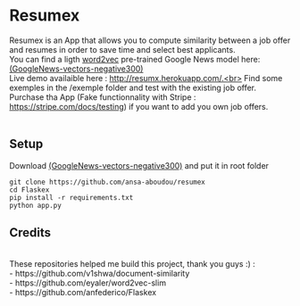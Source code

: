 # Resumex
Resumex is an App that allows you to compute similarity between a job offer and resumes in order to save time and select best applicants.<br>
You can find a ligth [word2vec](https://code.google.com/archive/p/word2vec/) pre-trained Google News model here: [(GoogleNews-vectors-negative300)](https://drive.google.com/file/d/0B7XkCwpI5KDYNlNUTTlSS21pQmM)<br>
Live demo availaible here : http://resumx.herokuapp.com/.<br>
Find some exemples in the /exemple folder and test with the existing job offer.<br>
Purchase tha App (Fake functionnality with Stripe : https://stripe.com/docs/testing) if you want to add you own job offers.<br>
<br>
## Setup
Download [(GoogleNews-vectors-negative300)](https://drive.google.com/file/d/0B7XkCwpI5KDYNlNUTTlSS21pQmM) and put it in root folder<br>
```
git clone https://github.com/ansa-aboudou/resumex
cd Flaskex
pip install -r requirements.txt
python app.py
```
## Credits
<br>
These repositories helped me build this project, thank you guys :) :<br>
- https://github.com/v1shwa/document-similarity<br>
- https://github.com/eyaler/word2vec-slim<br>
- https://github.com/anfederico/Flaskex<br>
